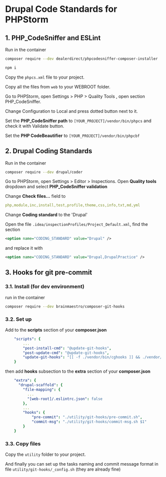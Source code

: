 # Drupal Code Standards for PHPStorm

## 1. PHP_CodeSniffer and ESLint
Run in the container
```bash
composer require --dev dealerdirect/phpcodesniffer-composer-installer

npm i
```

Copy the ```phpcs.xml``` file to your project.

Copy all the files from ```web``` to your WEBROOT folder.

Go to PHPStorm, open Settings > PHP > Quality Tools , open section PHP_CodeSniffer.

Change Configuration to Local and press dotted button next to it.

Set the **PHP_CodeSniffer path** to ```[YOUR_PROJECT]/vendor/bin/phpcs``` and check it with Validate button.

Set the **PHP CodeBeautifier** to ```[YOUR_PROJECT]/vendor/bin/phpcbf```



## 2. Drupal Coding Standards
Run in the container
```bash
composer require --dev drupal/coder
```
Go to PHPStorm, open Settings > Editor > Inspections. Open **Quality tools** dropdown and select **PHP_CodeSniffer validation**

Change **Check files...** field to
```yaml
php,module,inc,install,test,profile,theme,css,info,txt,md,yml
```
Change **Coding standard** to the 'Drupal'

Open the file ```.idea/inspectionProfiles/Project_Default.xml```, find the section
```xml
<option name="CODING_STANDARD" value="Drupal" />
```
and replace it with
```xml
<option name="CODING_STANDARD" value="Drupal,DrupalPractice" />
```

## 3. Hooks for git pre-commit
### 3.1. Install (for dev environment)
 run in the container
```bash
composer require --dev brainmaestro/composer-git-hooks
```
### 3.2. Set up
Add to the **scripts** section of your **composer.json**
```yaml
    "scripts": {
        ...
        "post-install-cmd": "@update-git-hooks",
        "post-update-cmd": "@update-git-hooks",
        "update-git-hooks": "[[ -f ./vendor/bin/cghooks ]] && ./vendor/bin/cghooks update ||:;"
    }
```
then add **hooks** subsection to the **extra** section of your **composer.json**
```yaml
    "extra": {
      "drupal-scaffold": {
        "file-mapping": {
          ...
          "[web-root]/.eslintrc.json": false                      
        },
        ...
        "hooks": {
            "pre-commit": "./utility/git-hooks/pre-commit.sh",
            "commit-msg": "./utility/git-hooks/commit-msg.sh $1"
        }
    }

```
### 3.3. Copy files
Copy the ```utility``` folder to your project.

And finally you can set up the tasks naming and commit message format in file ```utility/git-hooks/_config.sh``` (they are already fine)

